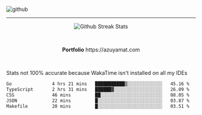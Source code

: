 ![github](https://media.discordapp.net/attachments/881363147364118528/1142610121697021952/background.png?width=1000&height=300)<br>
___
<p align="center">
  <img alt="Github Streak Stats" src="https://streak-stats.demolab.com?user=Azuyamat&theme=transparent&hide_border=true"/>
</p><br>
<p align="center">
      <strong>Portfolio</strong> https://azuyamat.com
</p><br>

Stats not 100% accurate because WakaTime isn't installed on all my IDEs
<!--START_SECTION:waka-->

```txt
Go               4 hrs 21 mins   ███████████▒░░░░░░░░░░░░░   45.16 %
TypeScript       2 hrs 31 mins   ██████▓░░░░░░░░░░░░░░░░░░   26.09 %
CSS              46 mins         ██░░░░░░░░░░░░░░░░░░░░░░░   08.05 %
JSON             22 mins         █░░░░░░░░░░░░░░░░░░░░░░░░   03.87 %
Makefile         20 mins         █░░░░░░░░░░░░░░░░░░░░░░░░   03.51 %
```

<!--END_SECTION:waka-->
